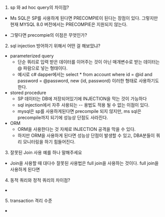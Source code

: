 

1. sp 와 ad hoc query의 차이점?
- Ms SQL은 SP를 사용하게 된다면 PRECOMPIE이 된다는 장점이 있다.
그렇지만 현재 MYSQL 8.0 버전에서는 PRECOMPIE은 지원되지 않는다.

- 그렇다면 precompie의 이점은 무엇인가?

2. sql injection 방어하기 위해서 어떤 걸 해보았냐?

- parameterized query
    - 단순 쿼리로 입력 받은 데이터를 이어주는 것이 아닌 매개변수로 받는 데이터는 @ 파람으로 넣는 형태이다.
    - 예시로 c# dapper에서는 select * from account where id = @id and password = @password, new {id, password} 이러한 형태로 사용하기도 한다.
- stored procedure
    - SP 데이터는 DB에 저장되어있기에 INJECTION을 막는 것이 가능하다
    - sql injection에서 자주 사용되는 -- 용법도 적용 될 수 없는 이점이 있다.
    - mysql은 sp를 사용하게된다면 precompile 되지 않지만, ms sql은 precompile까지 되기에 성능상 단점도 사라진다.
- ORM
    - ORM을 사용한다는 것 자체로 INJECTION 공격을 막을 수 있다. 
    - 하지만 ORM을 사용하게 된다면 성능상 단점이 발생할 수 있고, DBA분들이 쿼리 모니터링을 하기 힘들어진다.


3. 잘못된 Join 사용 예를 하나 말해주세요

- Join을 사용할 때 대다수 잘못된 사용법은 full join을 사용하는 것이다. full join을 사용하게 된다면 

4. 동적 쿼리와 정적 쿼리의 차이점?
- 

5. transaction 격리 수준

- 